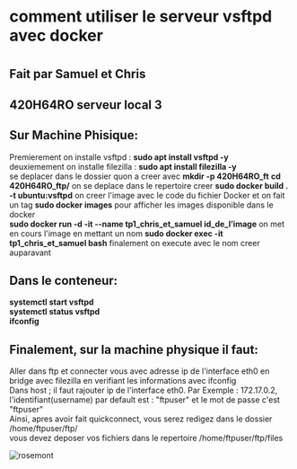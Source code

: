 <h1> comment utiliser le serveur vsftpd avec docker <h1>
  
## Fait par Samuel et Chris
## 420H64RO serveur local 3


## Sur Machine Phisique:
Premierement on installe vsftpd : **sudo apt install vsftpd -y**  
deuxiemement on installe filezilla : **sudo apt install filezilla -y**  
se deplacer dans le dossier quon a creer avec **mkdir -p 420H64RO_ft**
**cd 420H64RO_ftp/**  on se deplace dans le repertoire creer
**sudo docker build . -t ubuntu:vsftpd**  on creer l'image avec le code du fichier Docker et on fait un tag
**sudo docker images** pour afficher les images disponible dans le docker  
**sudo docker run -d -it --name tp1_chris_et_samuel id_de_l’image** on met en cours l'image en mettant un nom
**sudo docker exec -it tp1_chris_et_samuel bash**  finalement on execute avec le nom creer auparavant

## Dans le conteneur:
**systemctl start vsftpd**  
**systemctl status vsftpd**  
**ifconfig**  

## Finalement, sur la machine physique il faut:
Aller dans ftp et connecter vous avec adresse ip de l'interface eth0 en bridge avec filezilla en verifiant les informations avec ifconfig  
Dans host ; il faut rajouter ip de l'interface eth0. Par Exemple : 172.17.0.2,  
l'identifiant(username) par default est : "ftpuser" et le mot de passe c'est "ftpuser"  
Ainsi, apres avoir fait quickconnect, vous serez redigez dans le dossier /home/ftpuser/ftp/  
vous devez deposer vos fichiers dans le repertoire /home/ftpuser/ftp/files  

![rosemont](![image](https://upload.wikimedia.org/wikipedia/fr/e/e2/Logo_college_rosemont_nouveau.png))

